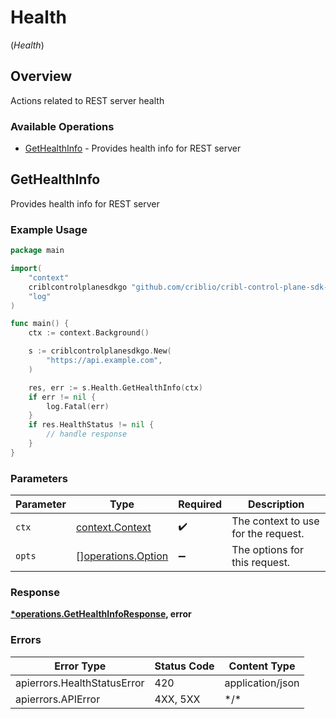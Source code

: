 # Health
(*Health*)

## Overview

Actions related to REST server health

### Available Operations

* [GetHealthInfo](#gethealthinfo) - Provides health info for REST server

## GetHealthInfo

Provides health info for REST server

### Example Usage

```go
package main

import(
	"context"
	criblcontrolplanesdkgo "github.com/criblio/cribl-control-plane-sdk-go"
	"log"
)

func main() {
    ctx := context.Background()

    s := criblcontrolplanesdkgo.New(
        "https://api.example.com",
    )

    res, err := s.Health.GetHealthInfo(ctx)
    if err != nil {
        log.Fatal(err)
    }
    if res.HealthStatus != nil {
        // handle response
    }
}
```

### Parameters

| Parameter                                                | Type                                                     | Required                                                 | Description                                              |
| -------------------------------------------------------- | -------------------------------------------------------- | -------------------------------------------------------- | -------------------------------------------------------- |
| `ctx`                                                    | [context.Context](https://pkg.go.dev/context#Context)    | :heavy_check_mark:                                       | The context to use for the request.                      |
| `opts`                                                   | [][operations.Option](../../models/operations/option.md) | :heavy_minus_sign:                                       | The options for this request.                            |

### Response

**[*operations.GetHealthInfoResponse](../../models/operations/gethealthinforesponse.md), error**

### Errors

| Error Type                  | Status Code                 | Content Type                |
| --------------------------- | --------------------------- | --------------------------- |
| apierrors.HealthStatusError | 420                         | application/json            |
| apierrors.APIError          | 4XX, 5XX                    | \*/\*                       |